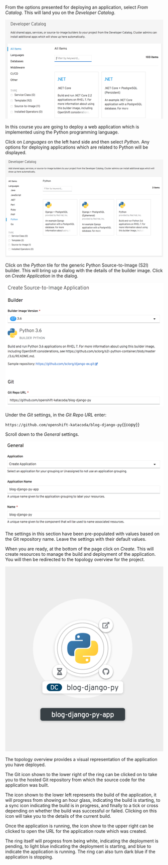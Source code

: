 From the options presented for deploying an application, select _From Catalog_. This will land you on the _Developer Catalog_.

![Developer Catalog](../../assets/introduction/deploying-python-42/02-developer-catalog.png)

In this course you are going to deploy a web application which is implemented using the Python programming language.

Click on _Languages_ on the left hand side and then select _Python_. Any options for deploying applications which are related to Python will be displayed.

![Available Python Versions](../../assets/introduction/deploying-python-42/02-deploy-python-versions.png)

Click on the _Python_ tile for the generic Python Source-to-Image (S2I) builder. This will bring up a dialog with the details of the builder image. Click on _Create Application_ in the dialog.

![Create Python Application #1](../../assets/introduction/deploying-python-42/02-create-python-application-1.png)

Under the _Git_ settings, in the _Git Repo URL_ enter:

`https://github.com/openshift-katacoda/blog-django-py`{{copy}}

Scroll down to the _General_ settings.

![Create Python Application #2](../../assets/introduction/deploying-python-42/02-create-python-application-2.png)

The settings in this section have been pre-populated with values based on the Git repository name. Leave the settings with their default values.

When you are ready, at the bottom of the page click on _Create_. This will create resources to manage the build and deployment of the application. You will then be redirected to the topology overview for the project.

![Application Topology View](../../assets/introduction/deploying-python-42/02-application-topology-view.png)

The topology overview provides a visual representation of the application you have deployed.

The Git icon shown to the lower right of the ring can be clicked on to take you to the hosted Git repository from which the source code for the application was built.

The icon shown to the lower left represents the build of the application, it will progress from showing an hour glass, indicating the build is starting, to a sync icon indicating the build is in progress, and finally to a tick or cross depending on whether the build was successful or failed. Clicking on this icon will take you to the details of the current build.

Once the application is running, the icon show to the upper right can be clicked to open the URL for the application route which was created.

The ring itself will progress from being white, indicating the deployment is pending, to light blue indicating the deployment is starting, and blue to indicate the application is running. The ring can also turn dark blue if the application is stopping.
